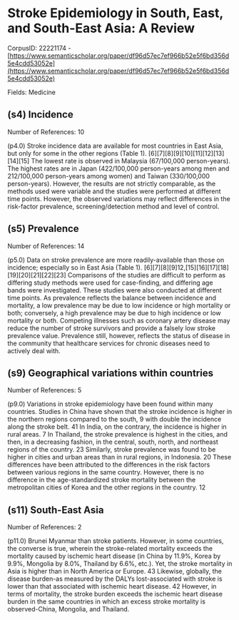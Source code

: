 # Stroke Epidemiology in South, East, and South-East Asia: A Review

CorpusID: 22221174 - [https://www.semanticscholar.org/paper/df96d57ec7ef966b52e5f6bd356d5e4cdd53052e](https://www.semanticscholar.org/paper/df96d57ec7ef966b52e5f6bd356d5e4cdd53052e)

Fields: Medicine

## (s4) Incidence
Number of References: 10

(p4.0) Stroke incidence data are available for most countries in East Asia, but only for some in the other regions (Table 1). [6][7][8][9][10][11][12][13][14][15] The lowest rate is observed in Malaysia (67/100,000 person-years). The highest rates are in Japan (422/100,000 person-years among men and 212/100,000 person-years among women) and Taiwan (330/100,000 person-years). However, the results are not strictly comparable, as the methods used were variable and the studies were performed at different time points. However, the observed variations may reflect differences in the risk-factor prevalence, screening/detection method and level of control.
## (s5) Prevalence
Number of References: 14

(p5.0) Data on stroke prevalence are more readily-available than those on incidence; especially so in East Asia (Table 1). [6][7][8][9]12,[15][16][17][18][19][20][21][22][23] Comparisons of the studies are difficult to perform as differing study methods were used for case-finding, and differing age bands were investigated. These studies were also conducted at different time points. As prevalence reflects the balance between incidence and mortality, a low prevalence may be due to low incidence or high mortality or both; conversely, a high prevalence may be due to high incidence or low mortality or both. Competing illnesses such as coronary artery disease may reduce the number of stroke survivors and provide a falsely low stroke prevalence value. Prevalence still, however, reflects the status of disease in the community that healthcare services for chronic diseases need to actively deal with.
## (s9) Geographical variations within countries
Number of References: 5

(p9.0) Variations in stroke epidemiology have been found within many countries. Studies in China have shown that the stroke incidence is higher in the northern regions compared to the south, 9 with double the incidence along the stroke belt. 41 In India, on the contrary, the incidence is higher in rural areas. 7 In Thailand, the stroke prevalence is highest in the cities, and then, in a decreasing fashion, in the central, south, north, and northeast regions of the country. 23 Similarly, stroke prevalence was found to be higher in cities and urban areas than in rural regions, in Indonesia. 20 These differences have been attributed to the differences in the risk factors between various regions in the same country. However, there is no difference in the age-standardized stroke mortality between the metropolitan cities of Korea and the other regions in the country. 12
## (s11) South-East Asia
Number of References: 2

(p11.0) Brunei Myanmar than stroke patients. However, in some countries, the converse is true, wherein the stroke-related mortality exceeds the mortality caused by ischemic heart disease (in China by 11.9%, Korea by 9.9%, Mongolia by 8.0%, Thailand by 6.6%, etc.). Yet, the stroke mortality in Asia is higher than in North America or Europe. 43 Likewise, globally, the disease burden-as measured by the DALYs lost-associated with stroke is lower than that associated with ischemic heart disease. 42 However, in terms of mortality, the stroke burden exceeds the ischemic heart disease burden in the same countries in which an excess stroke mortality is observed-China, Mongolia, and Thailand.
